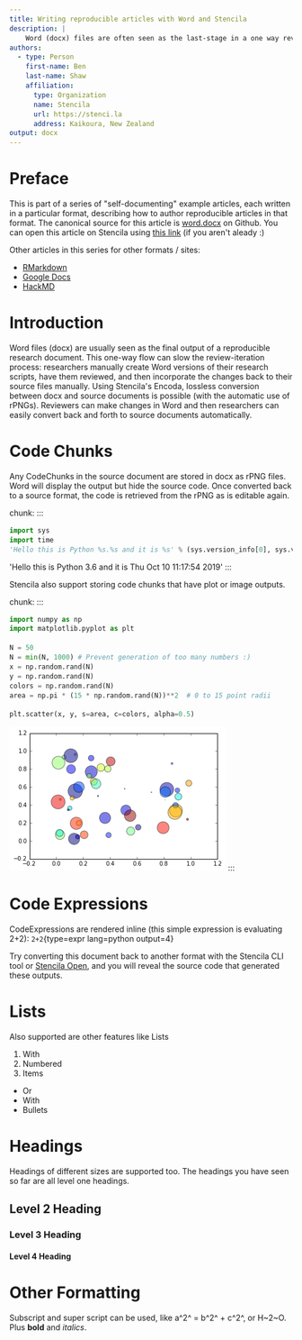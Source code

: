 ```yaml
---
title: Writing reproducible articles with Word and Stencila
description: |
    Word (docx) files are often seen as the last-stage in a one way review process. They are easy for reviewers to use and make changes to, but it is is manual process for reviewers to integrate their comments back to the source file. This article is an example of a Word file that has been generated using Stencila's Encoda. It contains code and their outputs, embedded as reproducible PNGs. It can be converted back to a source format to reveal and change the code.
authors:
  - type: Person
    first-name: Ben
    last-name: Shaw
    affiliation:
      type: Organization
      name: Stencila
      url: https://stenci.la
      address: Kaikoura, New Zealand
output: docx
---
```


# Preface

This is part of a series of "self-documenting" example articles, each written in a particular format, describing how to author reproducible articles in that format. The canonical source for this article is [word.docx](https://github.com/stencila/examples/tree/master/word/word.docx) on Github. You can open this article on Stencila using [this link](https://hub.stenci.la/open/https://github.com/stencila/examples/tree/master/word/word.docx) (if you aren't aleady :)

Other articles in this series for other formats / sites:
- [RMarkdown](https://hub.stenci.la/open/https://github.com/stencila/examples/tree/master/rmarkdown/rmarkdown.Rmd)
- [Google Docs](https://hub.stenci.la/open/https://docs.google.com/document/d/1BW6MubIyDirCGW9Wq-tSqCma8pioxBI6VpeLyXn5mZA)
- [HackMD](https://hub.stenci.la/open/https://hackmd.io/RaFYCFoyTlODFxz5hPevLw)


# Introduction

Word files (docx) are usually seen as the final output of a reproducible research document. This one-way flow can slow the review-iteration process: researchers manually create Word versions of their research scripts, have them reviewed, and then incorporate the changes back to their source files manually. Using Stencila's Encoda, lossless conversion between docx and source documents is possible (with the automatic use of rPNGs). Reviewers can make changes in Word and then researchers can easily convert back and forth to source documents automatically.

# Code Chunks

Any CodeChunks in the source document are stored in docx as rPNG files. Word will display the output but hide the source code. Once converted back to a source format, the code is retrieved from the rPNG as is editable again.

chunk:
:::
```python execution_count=1
import sys
import time
'Hello this is Python %s.%s and it is %s' % (sys.version_info[0], sys.version_info[1], time.strftime('%c'))
```

'Hello this is Python 3.6 and it is Thu Oct 10 11:17:54 2019'
:::

Stencila also support storing code chunks that have plot or image outputs.

chunk:
:::
```python execution_count=1
import numpy as np
import matplotlib.pyplot as plt

N = 50
N = min(N, 1000) # Prevent generation of too many numbers :)
x = np.random.rand(N)
y = np.random.rand(N)
colors = np.random.rand(N)
area = np.pi * (15 * np.random.rand(N))**2  # 0 to 15 point radii

plt.scatter(x, y, s=area, c=colors, alpha=0.5)
```

![](./plot.png)
:::


# Code Expressions

CodeExpressions are rendered inline (this simple expression is evaluating 2+2): `2+2`{type=expr lang=python output=4}

Try converting this document back to another format with the Stencila CLI tool or [Stencila Open](https://hub.stenci.la/open), and you will reveal the source code that generated these outputs.

# Lists
Also supported are other features like Lists

1. With
2. Numbered
3. Items

- Or
- With
- Bullets

# Headings

Headings of different sizes are supported too. The headings you have seen so far are all level one headings.

## Level 2 Heading

### Level 3 Heading

#### Level 4 Heading

# Other Formatting

Subscript and super script can be used, like a^2^ = b^2^ + c^2^, or H~2~O. Plus **bold** and _italics_.

